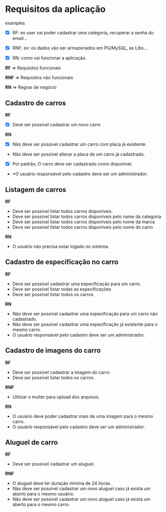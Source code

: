 # Requisitos da aplicação

examples

- [x] RF: ex user vai poder cadastrar uma categoria, recuperar a senha do email...

- [x] RNF: ex: os dados vão ser armazenados em PG/MySQL, as Libs...

- [x] RN: como vai funcionar a aplicação.

**RF** => Requisitos funcionais

**RNF** => Requisitos não funcionais

**RN** => Regras de negócio

## Cadastro de carros

**RF**

- [x] Deve ser possível cadastrar um novo carro

**RN**

- [x] Não deve ser possível cadastrar um carro com placa já existente.
- Não deve ser possível alterar a placa de um carro já cadastrado.
- [x] Por padrão, O carro deve ser cadastrado como disponível.
- \*O usuário responsável pelo cadastro deve ser um administrador.

## Listagem de carros

**RF**

- Deve ser possível listar todos carros disponíveis.
- Deve ser possível listar todos carros disponíveis pelo name da categoria
- Deve ser possível listar todos carros disponíveis pelo nome da marca
- Deve ser possível listar todos carros disponíveis pelo nome do carro

**RN**

- O usuário não precisa estar logado no sistema.

## Cadastro de especificação no carro

**RF**

- Deve ser possível cadastrar uma especificação para um carro.
- Deve ser possível listar todas as especificações
- Deve ser possível listar todos os carros

**RN**

- Não deve ser possível cadastrar uma especificação para um carro não cadastrado.
- Não deve ser possível cadastrar uma especificação já existente para o mesmo carro.
- O usuário responsável pelo cadastro deve ser um administrador.

## Cadastro de imagens do carro

**RF**

- Deve ser possível cadastrar a imagem do carro.
- Deve ser possível listar todos os carros.

**RNF**

- Utilizar o multer para upload dos arquivos.

**RN**

- O usuário deve poder cadastrar mais de uma imagem para o mesmo carro.
- O usuário responsável pelo cadastro deve ser um administrador.

## Aluguel de carro

**RF**

- Deve ser possível cadastrar um aluguel.

**RNF**

- O aluguel deve ter duração mínima de 24 horas.
- Não deve ser possível cadastrar um novo aluguel caso já exista um aberto para o mesmo usuário.
- Não deve ser possível cadastrar um novo aluguel caso já exista um aberto para o mesmo carro.
